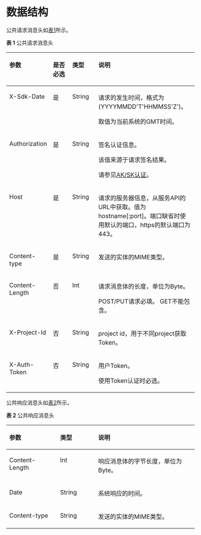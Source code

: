 # 数据结构<a name="dgc_02_0082"></a>

公共请求消息头如[表1](#zh-cn_topic_0181281357_table57965835161145)所示。

**表 1**  公共请求消息头

<a name="zh-cn_topic_0181281357_table57965835161145"></a>
<table><thead align="left"><tr id="zh-cn_topic_0181281357_row52836241161145"><th class="cellrowborder" valign="top" width="21.78%" id="mcps1.2.5.1.1"><p id="zh-cn_topic_0181281357_p64240732161145"><a name="zh-cn_topic_0181281357_p64240732161145"></a><a name="zh-cn_topic_0181281357_p64240732161145"></a>参数</p>
</th>
<th class="cellrowborder" valign="top" width="10.94%" id="mcps1.2.5.1.2"><p id="zh-cn_topic_0181281357_p31315992153329"><a name="zh-cn_topic_0181281357_p31315992153329"></a><a name="zh-cn_topic_0181281357_p31315992153329"></a>是否必选</p>
</th>
<th class="cellrowborder" valign="top" width="14.09%" id="mcps1.2.5.1.3"><p id="zh-cn_topic_0181281357_p57712042153910"><a name="zh-cn_topic_0181281357_p57712042153910"></a><a name="zh-cn_topic_0181281357_p57712042153910"></a>类型</p>
</th>
<th class="cellrowborder" valign="top" width="53.190000000000005%" id="mcps1.2.5.1.4"><p id="zh-cn_topic_0181281357_p36116790161145"><a name="zh-cn_topic_0181281357_p36116790161145"></a><a name="zh-cn_topic_0181281357_p36116790161145"></a>说明</p>
</th>
</tr>
</thead>
<tbody><tr id="zh-cn_topic_0181281357_row7787133161145"><td class="cellrowborder" valign="top" width="21.78%" headers="mcps1.2.5.1.1 "><p id="zh-cn_topic_0181281357_p26778032161145"><a name="zh-cn_topic_0181281357_p26778032161145"></a><a name="zh-cn_topic_0181281357_p26778032161145"></a>X-Sdk-Date</p>
</td>
<td class="cellrowborder" valign="top" width="10.94%" headers="mcps1.2.5.1.2 "><p id="zh-cn_topic_0181281357_p43997279153329"><a name="zh-cn_topic_0181281357_p43997279153329"></a><a name="zh-cn_topic_0181281357_p43997279153329"></a>是</p>
</td>
<td class="cellrowborder" valign="top" width="14.09%" headers="mcps1.2.5.1.3 "><p id="zh-cn_topic_0181281357_p52257880153929"><a name="zh-cn_topic_0181281357_p52257880153929"></a><a name="zh-cn_topic_0181281357_p52257880153929"></a>String</p>
</td>
<td class="cellrowborder" valign="top" width="53.190000000000005%" headers="mcps1.2.5.1.4 "><p id="zh-cn_topic_0181281357_p18043674161431"><a name="zh-cn_topic_0181281357_p18043674161431"></a><a name="zh-cn_topic_0181281357_p18043674161431"></a>请求的发生时间，格式为(YYYYMMDD'T'HHMMSS'Z')。</p>
<p id="zh-cn_topic_0181281357_p28175340161431"><a name="zh-cn_topic_0181281357_p28175340161431"></a><a name="zh-cn_topic_0181281357_p28175340161431"></a>取值为当前系统的GMT时间。</p>
</td>
</tr>
<tr id="zh-cn_topic_0181281357_row24882685161145"><td class="cellrowborder" valign="top" width="21.78%" headers="mcps1.2.5.1.1 "><p id="zh-cn_topic_0181281357_p2231611161145"><a name="zh-cn_topic_0181281357_p2231611161145"></a><a name="zh-cn_topic_0181281357_p2231611161145"></a>Authorization</p>
</td>
<td class="cellrowborder" valign="top" width="10.94%" headers="mcps1.2.5.1.2 "><p id="zh-cn_topic_0181281357_p63088480153329"><a name="zh-cn_topic_0181281357_p63088480153329"></a><a name="zh-cn_topic_0181281357_p63088480153329"></a>是</p>
</td>
<td class="cellrowborder" valign="top" width="14.09%" headers="mcps1.2.5.1.3 "><p id="zh-cn_topic_0181281357_p45268656153929"><a name="zh-cn_topic_0181281357_p45268656153929"></a><a name="zh-cn_topic_0181281357_p45268656153929"></a>String</p>
</td>
<td class="cellrowborder" valign="top" width="53.190000000000005%" headers="mcps1.2.5.1.4 "><p id="zh-cn_topic_0181281357_p28573427161440"><a name="zh-cn_topic_0181281357_p28573427161440"></a><a name="zh-cn_topic_0181281357_p28573427161440"></a>签名认证信息。</p>
<p id="zh-cn_topic_0181281357_p55834259161440"><a name="zh-cn_topic_0181281357_p55834259161440"></a><a name="zh-cn_topic_0181281357_p55834259161440"></a>该值来源于请求签名结果。</p>
<p id="zh-cn_topic_0181281357_p32746288161440"><a name="zh-cn_topic_0181281357_p32746288161440"></a><a name="zh-cn_topic_0181281357_p32746288161440"></a>请参见<a href="认证鉴权.md#zh-cn_topic_0181281305_zh-cn_topic_0170647350_zh-cn_topic_0121671869_section5887143815518">AK/SK认证</a>。</p>
</td>
</tr>
<tr id="zh-cn_topic_0181281357_row66131435161145"><td class="cellrowborder" valign="top" width="21.78%" headers="mcps1.2.5.1.1 "><p id="zh-cn_topic_0181281357_p55046047161145"><a name="zh-cn_topic_0181281357_p55046047161145"></a><a name="zh-cn_topic_0181281357_p55046047161145"></a>Host</p>
</td>
<td class="cellrowborder" valign="top" width="10.94%" headers="mcps1.2.5.1.2 "><p id="zh-cn_topic_0181281357_p21930696153329"><a name="zh-cn_topic_0181281357_p21930696153329"></a><a name="zh-cn_topic_0181281357_p21930696153329"></a>是</p>
</td>
<td class="cellrowborder" valign="top" width="14.09%" headers="mcps1.2.5.1.3 "><p id="zh-cn_topic_0181281357_p50398149153929"><a name="zh-cn_topic_0181281357_p50398149153929"></a><a name="zh-cn_topic_0181281357_p50398149153929"></a>String</p>
</td>
<td class="cellrowborder" valign="top" width="53.190000000000005%" headers="mcps1.2.5.1.4 "><p id="zh-cn_topic_0181281357_p29544823161145"><a name="zh-cn_topic_0181281357_p29544823161145"></a><a name="zh-cn_topic_0181281357_p29544823161145"></a>请求的服务器信息，从服务API的URL中获取。值为hostname[:port]。端口缺省时使用默认的端口，https的默认端口为443。</p>
</td>
</tr>
<tr id="zh-cn_topic_0181281357_row30263649161145"><td class="cellrowborder" valign="top" width="21.78%" headers="mcps1.2.5.1.1 "><p id="zh-cn_topic_0181281357_p35436484161145"><a name="zh-cn_topic_0181281357_p35436484161145"></a><a name="zh-cn_topic_0181281357_p35436484161145"></a>Content-type</p>
</td>
<td class="cellrowborder" valign="top" width="10.94%" headers="mcps1.2.5.1.2 "><p id="zh-cn_topic_0181281357_p15568129153329"><a name="zh-cn_topic_0181281357_p15568129153329"></a><a name="zh-cn_topic_0181281357_p15568129153329"></a>是</p>
</td>
<td class="cellrowborder" valign="top" width="14.09%" headers="mcps1.2.5.1.3 "><p id="zh-cn_topic_0181281357_p31702378153929"><a name="zh-cn_topic_0181281357_p31702378153929"></a><a name="zh-cn_topic_0181281357_p31702378153929"></a>String</p>
</td>
<td class="cellrowborder" valign="top" width="53.190000000000005%" headers="mcps1.2.5.1.4 "><p id="zh-cn_topic_0181281357_p51782927161145"><a name="zh-cn_topic_0181281357_p51782927161145"></a><a name="zh-cn_topic_0181281357_p51782927161145"></a>发送的实体的MIME类型。</p>
</td>
</tr>
<tr id="zh-cn_topic_0181281357_row48918398161145"><td class="cellrowborder" valign="top" width="21.78%" headers="mcps1.2.5.1.1 "><p id="zh-cn_topic_0181281357_p2967322161145"><a name="zh-cn_topic_0181281357_p2967322161145"></a><a name="zh-cn_topic_0181281357_p2967322161145"></a>Content-Length</p>
</td>
<td class="cellrowborder" valign="top" width="10.94%" headers="mcps1.2.5.1.2 "><p id="zh-cn_topic_0181281357_p7768254153329"><a name="zh-cn_topic_0181281357_p7768254153329"></a><a name="zh-cn_topic_0181281357_p7768254153329"></a>否</p>
</td>
<td class="cellrowborder" valign="top" width="14.09%" headers="mcps1.2.5.1.3 "><p id="zh-cn_topic_0181281357_p20932132153910"><a name="zh-cn_topic_0181281357_p20932132153910"></a><a name="zh-cn_topic_0181281357_p20932132153910"></a>Int</p>
</td>
<td class="cellrowborder" valign="top" width="53.190000000000005%" headers="mcps1.2.5.1.4 "><p id="zh-cn_topic_0181281357_p39026563161145"><a name="zh-cn_topic_0181281357_p39026563161145"></a><a name="zh-cn_topic_0181281357_p39026563161145"></a>请求消息体的长度，单位为Byte。</p>
<p id="zh-cn_topic_0181281357_p1409196154235"><a name="zh-cn_topic_0181281357_p1409196154235"></a><a name="zh-cn_topic_0181281357_p1409196154235"></a>POST/PUT请求必填。 GET不能包含。</p>
</td>
</tr>
<tr id="zh-cn_topic_0181281357_row65161023114529"><td class="cellrowborder" valign="top" width="21.78%" headers="mcps1.2.5.1.1 "><p id="zh-cn_topic_0181281357_p56830897114537"><a name="zh-cn_topic_0181281357_p56830897114537"></a><a name="zh-cn_topic_0181281357_p56830897114537"></a>X-Project-Id</p>
</td>
<td class="cellrowborder" valign="top" width="10.94%" headers="mcps1.2.5.1.2 "><p id="zh-cn_topic_0181281357_p39899921114537"><a name="zh-cn_topic_0181281357_p39899921114537"></a><a name="zh-cn_topic_0181281357_p39899921114537"></a>否</p>
</td>
<td class="cellrowborder" valign="top" width="14.09%" headers="mcps1.2.5.1.3 "><p id="zh-cn_topic_0181281357_p10668178114537"><a name="zh-cn_topic_0181281357_p10668178114537"></a><a name="zh-cn_topic_0181281357_p10668178114537"></a>String</p>
</td>
<td class="cellrowborder" valign="top" width="53.190000000000005%" headers="mcps1.2.5.1.4 "><p id="zh-cn_topic_0181281357_p58816091114537"><a name="zh-cn_topic_0181281357_p58816091114537"></a><a name="zh-cn_topic_0181281357_p58816091114537"></a>project id，用于不同project获取Token。</p>
</td>
</tr>
<tr id="zh-cn_topic_0181281357_row34820535114534"><td class="cellrowborder" valign="top" width="21.78%" headers="mcps1.2.5.1.1 "><p id="zh-cn_topic_0181281357_p61475780114537"><a name="zh-cn_topic_0181281357_p61475780114537"></a><a name="zh-cn_topic_0181281357_p61475780114537"></a>X-Auth-Token</p>
</td>
<td class="cellrowborder" valign="top" width="10.94%" headers="mcps1.2.5.1.2 "><p id="zh-cn_topic_0181281357_p13482282114537"><a name="zh-cn_topic_0181281357_p13482282114537"></a><a name="zh-cn_topic_0181281357_p13482282114537"></a>否</p>
</td>
<td class="cellrowborder" valign="top" width="14.09%" headers="mcps1.2.5.1.3 "><p id="zh-cn_topic_0181281357_p30689526114537"><a name="zh-cn_topic_0181281357_p30689526114537"></a><a name="zh-cn_topic_0181281357_p30689526114537"></a>String</p>
</td>
<td class="cellrowborder" valign="top" width="53.190000000000005%" headers="mcps1.2.5.1.4 "><p id="zh-cn_topic_0181281357_p2823682114537"><a name="zh-cn_topic_0181281357_p2823682114537"></a><a name="zh-cn_topic_0181281357_p2823682114537"></a>用户Token。</p>
<p id="zh-cn_topic_0181281357_p3552727311469"><a name="zh-cn_topic_0181281357_p3552727311469"></a><a name="zh-cn_topic_0181281357_p3552727311469"></a>使用Token认证时必选。</p>
</td>
</tr>
</tbody>
</table>

公共响应消息头如[表2](#zh-cn_topic_0181281357_table27956731162223)所示。

**表 2**  公共响应消息头

<a name="zh-cn_topic_0181281357_table27956731162223"></a>
<table><thead align="left"><tr id="zh-cn_topic_0181281357_row55068810162223"><th class="cellrowborder" valign="top" width="26.99%" id="mcps1.2.4.1.1"><p id="zh-cn_topic_0181281357_p14062480162223"><a name="zh-cn_topic_0181281357_p14062480162223"></a><a name="zh-cn_topic_0181281357_p14062480162223"></a>参数</p>
</th>
<th class="cellrowborder" valign="top" width="20.169999999999998%" id="mcps1.2.4.1.2"><p id="zh-cn_topic_0181281357_p43928766154614"><a name="zh-cn_topic_0181281357_p43928766154614"></a><a name="zh-cn_topic_0181281357_p43928766154614"></a>类型</p>
</th>
<th class="cellrowborder" valign="top" width="52.839999999999996%" id="mcps1.2.4.1.3"><p id="zh-cn_topic_0181281357_p65319062162223"><a name="zh-cn_topic_0181281357_p65319062162223"></a><a name="zh-cn_topic_0181281357_p65319062162223"></a>说明</p>
</th>
</tr>
</thead>
<tbody><tr id="zh-cn_topic_0181281357_row51000650162223"><td class="cellrowborder" valign="top" width="26.99%" headers="mcps1.2.4.1.1 "><p id="zh-cn_topic_0181281357_p37411976162223"><a name="zh-cn_topic_0181281357_p37411976162223"></a><a name="zh-cn_topic_0181281357_p37411976162223"></a>Content-Length</p>
</td>
<td class="cellrowborder" valign="top" width="20.169999999999998%" headers="mcps1.2.4.1.2 "><p id="zh-cn_topic_0181281357_p1460256154614"><a name="zh-cn_topic_0181281357_p1460256154614"></a><a name="zh-cn_topic_0181281357_p1460256154614"></a>Int</p>
</td>
<td class="cellrowborder" valign="top" width="52.839999999999996%" headers="mcps1.2.4.1.3 "><p id="zh-cn_topic_0181281357_p10471219162223"><a name="zh-cn_topic_0181281357_p10471219162223"></a><a name="zh-cn_topic_0181281357_p10471219162223"></a>响应消息体的字节长度，单位为Byte。</p>
</td>
</tr>
<tr id="zh-cn_topic_0181281357_row27132108162223"><td class="cellrowborder" valign="top" width="26.99%" headers="mcps1.2.4.1.1 "><p id="zh-cn_topic_0181281357_p50217157162223"><a name="zh-cn_topic_0181281357_p50217157162223"></a><a name="zh-cn_topic_0181281357_p50217157162223"></a>Date</p>
</td>
<td class="cellrowborder" valign="top" width="20.169999999999998%" headers="mcps1.2.4.1.2 "><p id="zh-cn_topic_0181281357_p4497506154632"><a name="zh-cn_topic_0181281357_p4497506154632"></a><a name="zh-cn_topic_0181281357_p4497506154632"></a>String</p>
</td>
<td class="cellrowborder" valign="top" width="52.839999999999996%" headers="mcps1.2.4.1.3 "><p id="zh-cn_topic_0181281357_p41057886162223"><a name="zh-cn_topic_0181281357_p41057886162223"></a><a name="zh-cn_topic_0181281357_p41057886162223"></a>系统响应的时间。</p>
</td>
</tr>
<tr id="zh-cn_topic_0181281357_row33976654162223"><td class="cellrowborder" valign="top" width="26.99%" headers="mcps1.2.4.1.1 "><p id="zh-cn_topic_0181281357_p645562162223"><a name="zh-cn_topic_0181281357_p645562162223"></a><a name="zh-cn_topic_0181281357_p645562162223"></a>Content-type</p>
</td>
<td class="cellrowborder" valign="top" width="20.169999999999998%" headers="mcps1.2.4.1.2 "><p id="zh-cn_topic_0181281357_p57456722154632"><a name="zh-cn_topic_0181281357_p57456722154632"></a><a name="zh-cn_topic_0181281357_p57456722154632"></a>String</p>
</td>
<td class="cellrowborder" valign="top" width="52.839999999999996%" headers="mcps1.2.4.1.3 "><p id="zh-cn_topic_0181281357_p52290587162223"><a name="zh-cn_topic_0181281357_p52290587162223"></a><a name="zh-cn_topic_0181281357_p52290587162223"></a>发送的实体的MIME类型。</p>
</td>
</tr>
</tbody>
</table>

